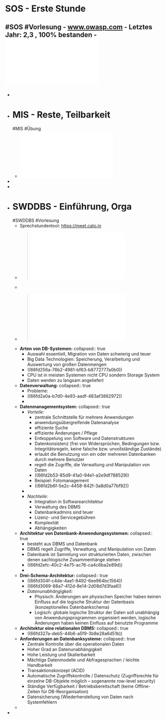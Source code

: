 # SOS - Erste Stunde
#SOS #Vorlesung
	- www.owasp.com
	- Letztes Jahr: 2,3 , 100% bestanden
	- ![Folien Einführung](../assets/04_01-Analysephase-Anforderungen_1727857270144_0.pdf)
-
-
- # MIS - Reste, Teilbarkeit
  #MIS #Übung
	- ![Rechnung ggT](../assets/Rechnung_GGT_1727864215943_0.pdf)
-
-
- # SWDDBS - Einführung, Orga
  #SWDDBS #Vorlesung
	- Sprechstundentool: https://meet.cato.in
	- > ![Organisatorisches und Bücher](../assets/00_Organisatorisches_1727865510042_0.pdf)
	-
	- > ![Folien Einführung](../assets/01_Einführung_1727866132350_0.pdf)
	- **Arten von DB-Systemen:**
	  collapsed:: true
		- Auswahl essentiell, Migration von Daten schwierig und teuer
		- Big Data Technologien: Speicherung, Verarbeitung und Auswertung von großen Datenmengen
		- ((66fd256a-76b2-4981-bf63-b8772777a0b0))
		- CPU ist in meisten Systemen nicht CPU sondern Storage System
		- Daten werden zu langsam angeliefert
	- **Datenverwaltung:**
	  collapsed:: true
		- Probleme:
		- ((66fd2a0a-b7d0-4e93-aadf-483af3862972))
		-
	- **Datenmanagementsystem:**
	  collapsed:: true
		- *Vorteile:*
			- zentrale Schnittstelle für mehrere Anwendungen
			- anwendungsübergreifende Datenanalyse
			- effiziente Suche
			- effiziente Änderungen / Pflege
			- Entkoppelung von Software und Datenstrukturen
			- Datenkonsistenz (frei von Widersprüchen, Bedingungen bzw. Integritätsregeln, keine falsche bzw. unvollständige Zustände)
			- erlaubt die Benutzung von ein oder mehreren Datenbanken durch mehrere Benutzer
			- regelt die Zugriffe, die Verwaltung und Manipulation von Daten
			- ((66fd2b53-85d9-41a0-94e1-a2e9df788529))
			- Beispiel: Fotomanagement
			- ((66fd2b6f-5e2c-4458-842f-3a8d0a77bf92))
		-
		- *Nachteile:*
			- Integration in Softwarearchitektur
			- Verwaltung des DBMS
			- Datenbankadmins sind teuer
			- Lizenz- und Servicegebühren
			- Komplexität
			- Abhängigkeiten
	- **Architektur von Datenbank-Anwendungssystemen:**
	  collapsed:: true
		- besteht aus DBMS und Datenbank
		- DBMS regelt Zugriffe, Verwaltung, und Manipulation von Daten
		- Datenbank ist Sammlung von strukturierten Daten, zwischen denen sachlogische Zusammenhänge stehen
		- ((66fd2efc-40c2-4e75-ac76-ca4c6ba2e89d))
		-
	- **Drei-Schema-Architektur:**
	  collapsed:: true
		- ((66fd304f-c4de-4ae1-8492-6ee964bc1564))
		- ((66fd3069-88a7-412d-8e14-2d08d7d3faa6))
		- *Datenunabhängigkeit:*
			- Physisch: Änderungen am physischen Speicher haben keinen Einfluss auf die logische Struktur der Datenbasis (konzeptionelles Datenbankschema)
			- Logisch: globale logische Struktur der Daten soll unabhängig von Anwendungsprogrammen organisiert werden, logische Änderungen haben keinen Einfluss auf benutzte Programme
	- **Architektur eine relationalen DBMS:**
	  collapsed:: true
		- ((66fd327a-deb5-44b6-a5f9-3b8e28a6d51b))
	- **Anforderungen an Datenbanksysteme:**
	  collapsed:: true
		- Zentrale Kontrolle über die operationalen Daten
		- Hoher Grad an Datenunabhängigkeit
		- Hohe Leistung und Skalierbarkeit
		- Mächtige Datenmodelle und Abfragesprachen / leichte Handbarkeit
		- Transaktionskonzept (ACID)
		- Automatische Zugriffskontrolle / Datenschutz (Zugriffsrechte für einzelne DB-Objekte möglich – sogenannte row-level security)
		- Ständige Verfügbarkeit / Betriebsbereitschaft (keine Offline-Zeiten für DB-Reorganisation)
		- Datensicherung (Wiederherstellung von Daten nach Systemfehlern
	-
-